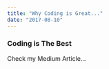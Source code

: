 ```yaml
---
title: "Why Coding is Great..."
date: "2017-08-10"
---
```


### Coding is The Best

Check my Medium Article...